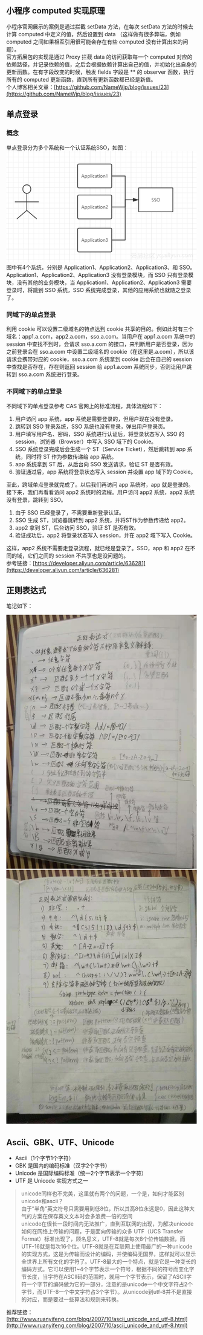 ## 小程序 computed 实现原理
小程序官网展示的案例是通过拦截 setData 方法，在每次 setData 方法的时候去计算 computed 中定义的值，然后设置到 data （这样做有很多弊端，例如 computed 之间如果相互引用很可能会存在有些 computed 没有计算出来的问题）。  
官方拓展包的实现是通过 Proxy 拦截 data 的访问获取每一个 computed 对应的依赖路径，并记录依赖的值，之后会根据依赖计算出自己的值，并初始化出自身的更新函数。在有字段改变的时候，触发 fields 字段是 ** 的 observer 函数，执行所有的 computed 更新函数，直到所有更新函数都已经是新值。  
个人博客相关文章：[https://github.com/NameWjp/blog/issues/23](https://github.com/NameWjp/blog/issues/23)



## 单点登录
### 概念
单点登录分为多个系统和一个认证系统SSO，如图：
![](./images/sso.png)  
图中有4个系统，分别是 Application1、Application2、Application3、和 SSO。Application1、Application2、Application3 没有登录模块，而 SSO 只有登录模块，没有其他的业务模块，当 Application1、Application2、Application3 需要登录时，将跳到 SSO 系统，SSO 系统完成登录，其他的应用系统也就随之登录了。
### 同域下的单点登录
利用 cookie 可以设置二级域名的特点达到 cookie 共享的目的。例如此时有三个域名：app1.a.com，app2.a.com，sso.a.com。当用户在 app1.a.com 系统中的 session 中查找不到时，会请求 sso.a.com 的接口，来判断用户是否登录，因为之前登录会在 sso.a.com 中设置二级域名的 cookie（在这里是.a.com），所以该请求会携带对应的 cookie，sso.a.com 系统拿到 cookie 后会在自己的 session 中查找是否存在，存在则返回 session 给 app1.a.com 系统同步，否则让用户跳转到 sso.a.com 系统进行登录。
### 不同域下的单点登录
不同域下的单点登录参考 CAS 官网上的标准流程，具体流程如下：  
1. 用户访问 app 系统，app 系统是需要登录的，但用户现在没有登录。
2. 跳转到 SSO 登录系统，SSO 系统也没有登录，弹出用户登录页。
3. 用户填写用户名、密码，SSO 系统进行认证后，将登录状态写入 SSO 的 session，浏览器（Browser）中写入 SSO 域下的 Cookie。
4. SSO 系统登录完成后会生成一个 ST（Service Ticket），然后跳转到 app 系统，同时将 ST 作为参数传递给 app 系统。
5. app 系统拿到 ST 后，从后台向 SSO 发送请求，验证 ST 是否有效。
6. 验证通过后，app 系统将登录状态写入 session 并设置 app 域下的 Cookie。

至此，跨域单点登录就完成了。以后我们再访问 app 系统时，app 就是登录的。接下来，我们再看看访问 app2 系统时的流程。用户访问 app2 系统，app2 系统没有登录，跳转到 SSO。
1. 由于 SSO 已经登录了，不需要重新登录认证。
2. SSO 生成 ST，浏览器跳转到 app2 系统，并将ST作为参数传递给 app2。
3. app2 拿到 ST，后台访问 SSO，验证 ST 是否有效。
4. 验证成功后，app2 将登录状态写入 session，并在 app2 域下写入 Cookie。  

这样，app2 系统不需要走登录流程，就已经是登录了。SSO，app 和 app2 在不同的域，它们之间的 session 不共享也是没问题的。  
参考链接：[https://developer.aliyun.com/article/636281](https://developer.aliyun.com/article/636281)



## 正则表达式
笔记如下：
<div align="center">
  <img src="./images/RegExp_1.jpg" width="600" />
  <img src="./images/RegExp_2.jpg" width="600" />
</div>



## Ascii、GBK、UTF、Unicode
+ Ascii（1个字节1个字符）
+ GBK 是国内的编码标准（汉字2个字节）
+ Unicode 是国际编码标准（统一2个字节表示一个字符）
+ UTF 是 Unicode 实现方式之一
> unicode同样也不完美，这里就有两个的问题，一个是，如何才能区别unicode和ascii？  
> 由于”半角”英文符号只需要用到低8位，所以其高8位永远是0，因此这种大气的方案在保存英文文本时会多浪费一倍的空间  
> unicode在很长一段时间内无法推广，直到互联网的出现，为解决unicode如何在网络上传输的问题，于是面向传输的众多 UTF（UCS Transfer Format）标准出现了，顾名思义，UTF-8就是每次8个位传输数据，而UTF-16就是每次16个位。UTF-8就是在互联网上使用最广的一种unicode的实现方式，这是为传输而设计的编码，并使编码无国界，这样就可以显示全世界上所有文化的字符了。UTF-8最大的一个特点，就是它是一种变长的编码方式。它可以使用1~4个字节表示一个符号，根据不同的符号而变化字节长度，当字符在ASCII码的范围时，就用一个字节表示，保留了ASCII字符一个字节的编码做为它的一部分，注意的是unicode一个中文字符占2个字节，而UTF-8一个中文字符占3个字节）。从unicode到utf-8并不是直接的对应，而是要过一些算法和规则来转换。

推荐链接：[http://www.ruanyifeng.com/blog/2007/10/ascii_unicode_and_utf-8.html](http://www.ruanyifeng.com/blog/2007/10/ascii_unicode_and_utf-8.html)
